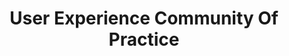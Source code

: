 ---
# This topic lives at
# https://digital.gov/topics/user-experience-community-of-practice

# Topic Title
title: "User Experience Community Of Practice"

# description — keep it short and clear
# summary: ""

# Weight
weight: 1

# For more information on managing topics,
# see https://github.com/GSA/digitalgov.gov/wiki/topics
---